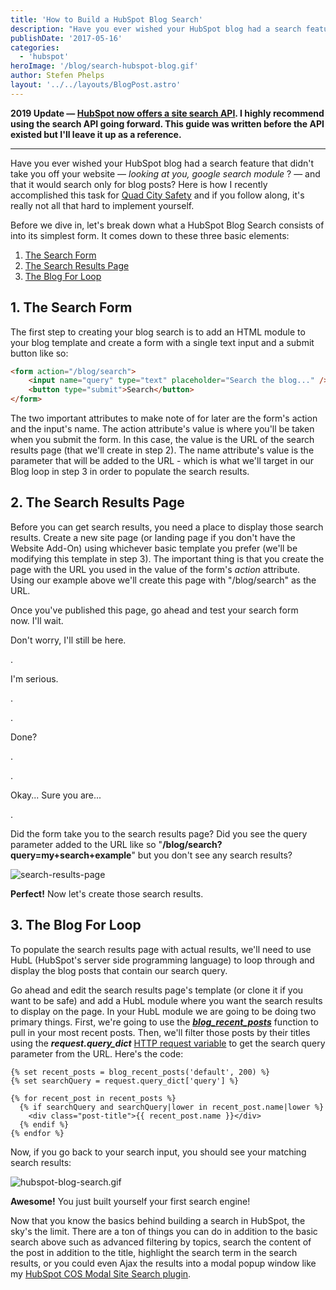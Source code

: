 ```yaml
---
title: 'How to Build a HubSpot Blog Search'
description: "Have you ever wished your HubSpot blog had a search feature that didn't take you off your website — _looking at you, google search module_ ? — and that it would search only for blog posts? Here is how I recently accomplished this task"
publishDate: '2017-05-16'
categories:
  - 'hubspot'
heroImage: '/blog/search-hubspot-blog.gif'
author: Stefen Phelps
layout: '../../layouts/BlogPost.astro'
---
```


**2019 Update — [HubSpot now offers a site search API](https://developers.hubspot.com/docs/methods/content/search-for-content). I highly recommend using the search API going forward. This guide was written before the API existed but I'll leave it up as a reference.**

---

Have you ever wished your HubSpot blog had a search feature that didn't take you off your website — *looking at you, google search module* ? — and that it would search only for blog posts? Here is how I recently accomplished this task for [Quad City Safety](https://www.quadcitysafety.com/) and if you follow along, it's really not all that hard to implement yourself.

Before we dive in, let's break down what a HubSpot Blog Search consists of into its simplest form. It comes down to these three basic elements:

1. [The Search Form](#search-form)
2. [The Search Results Page](#search-results-page)
3. [The Blog For Loop](#blog-for-loop)

## 1\. The Search Form

The first step to creating your blog search is to add an HTML module to your blog template and create a form with a single text input and a submit button like so:

```html
<form action="/blog/search">
	<input name="query" type="text" placeholder="Search the blog..." />
	<button type="submit">Search</button>
</form>
```

The two important attributes to make note of for later are the form's action and the input's name. The action attribute's value is where you'll be taken when you submit the form. In this case, the value is the URL of the search results page (that we'll create in step 2). The name attribute's value is the parameter that will be added to the URL - which is what we'll target in our Blog loop in step 3 in order to populate the search results.

## 2\. The Search Results Page

Before you can get search results, you need a place to display those search results. Create a new site page (or landing page if you don't have the Website Add-On) using whichever basic template you prefer (we'll be modifying this template in step 3). The important thing is that you create the page with the URL you used in the value of the form's *action* attribute. Using our example above we'll create this page with "/blog/search" as the URL.

Once you've published this page, go ahead and test your search form now. I'll wait.

Don't worry, I'll still be here.

.

I'm serious.

.

.

Done?

.

.

Okay... Sure you are...

.

Did the form take you to the search results page? Did you see the query parameter added to the URL like so "**/blog/search?query=my+search+example**" but you don't see any search results?

![search-results-page](/blog/search-results-page.png)

**Perfect!** Now let's create those search results.

## 3\. The Blog For Loop

To populate the search results page with actual results, we'll need to use HubL (HubSpot's server side programming language) to loop through and display the blog posts that contain our search query.

Go ahead and edit the search results page's template (or clone it if you want to be safe) and add a HubL module where you want the search results to display on the page. In your HubL module we are going to be doing two primary things. First, we're going to use the **_[blog_recent_posts](https://designers.hubspot.com/en/docs/hubl/hubl-supported-functions#blog-recent-posts)_** function to pull in your most recent posts. Then, we'll filter those posts by their titles using the **_request.query_dict_** [HTTP request variable](https://designers.hubspot.com/docs/hubl/hubl-supported-variables#http-request-variables) to get the search query parameter from the URL. Here's the code:

```twig
{% set recent_posts = blog_recent_posts('default', 200) %}
{% set searchQuery = request.query_dict['query'] %}

{% for recent_post in recent_posts %}
  {% if searchQuery and searchQuery|lower in recent_post.name|lower %}
    <div class="post-title">{{ recent_post.name }}</div>
  {% endif %}
{% endfor %}
```

Now, if you go back to your search input, you should see your matching search results:

![hubspot-blog-search.gif](/blog/hubspot-blog-search.gif)

**Awesome!** You just built yourself your first search engine!

Now that you know the basics behind building a search in HubSpot, the sky's the limit. There are a ton of things you can do in addition to the basic search above such as advanced filtering by topics, search the content of the post in addition to the title, highlight the search term in the search results, or you could even Ajax the results into a modal popup window like my [HubSpot COS Modal Site Search plugin](https://github.com/growwithsms/HubSpot-COS-Site-Search).
